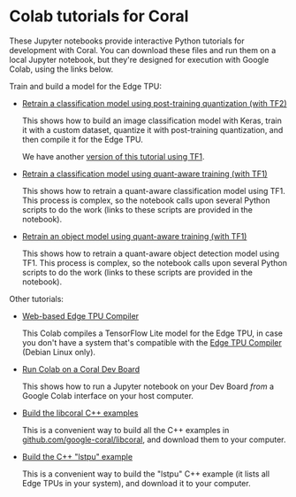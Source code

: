 # Colab tutorials for Coral

These Jupyter notebooks provide interactive Python tutorials for
development with Coral. You can download these files and run them on a
local Jupyter notebook, but they're designed for execution with Google
Colab, using the links below.

Train and build a model for the Edge TPU:

+ [Retrain a classification model using post-training quantization (with TF2)](https://colab.research.google.com/github/google-coral/tutorials/blob/master/retrain_classification_ptq_tf2.ipynb)

  This shows how to build an image classification model with Keras, train it
  with a custom dataset, quantize it with post-training quantization, and then
  compile it for the Edge TPU.

  We have another [version of this tutorial using TF1](
  https://colab.research.google.com/github/google-coral/tutorials/blob/master/retrain_classification_ptq_tf1.ipynb).

+ [Retrain a classification model using quant-aware training (with TF1)](https://colab.research.google.com/github/google-coral/tutorials/blob/master/retrain_classification_qat_tf1.ipynb)

  This shows how to retrain a quant-aware classification model using TF1. This
  process is complex, so the notebook calls upon several Python scripts
  to do the work (links to these scripts are provided in the notebook).

+ [Retrain an object model using quant-aware training (with TF1)](https://colab.research.google.com/github/google-coral/tutorials/blob/master/retrain_detection_qat_tf1.ipynb)

  This shows how to retrain a quant-aware object detection model using TF1. This
  process is complex, so the notebook calls upon several Python scripts
  to do the work (links to these scripts are provided in the notebook).

Other tutorials:

+ [Web-based Edge TPU Compiler](https://colab.research.google.com/github/google-coral/tutorials/blob/master/compile_for_edgetpu.ipynb)

  This Colab compiles a TensorFlow Lite model for the Edge TPU, in case you
  don't have a system that's compatible with the
  [Edge TPU Compiler](https://coral.ai/docs/edgetpu/compiler/)
  (Debian Linux only).

+ [Run Colab on a Coral Dev Board](https://colab.research.google.com/github/google-coral/tutorials/blob/master/run_colab_on_devboard.ipynb)

  This shows how to run a Jupyter notebook on your Dev Board *from* a Google
  Colab interface on your host computer.

+ [Build the libcoral C++ examples](https://colab.research.google.com/github/google-coral/tutorials/blob/master/build_cpp_examples.ipynb)

  This is a convenient way to build all the C++ examples in
  [github.com/google-coral/libcoral](https://github.com/google-coral/libcoral),
  and download them to your computer.

+ [Build the C++ "lstpu" example](https://colab.research.google.com/github/google-coral/tutorials/blob/master/build_cpp_example_lstpu.ipynb)

  This is a convenient way to build the "lstpu" C++ example
  (it lists all Edge TPUs in your system), and download it to your computer.
